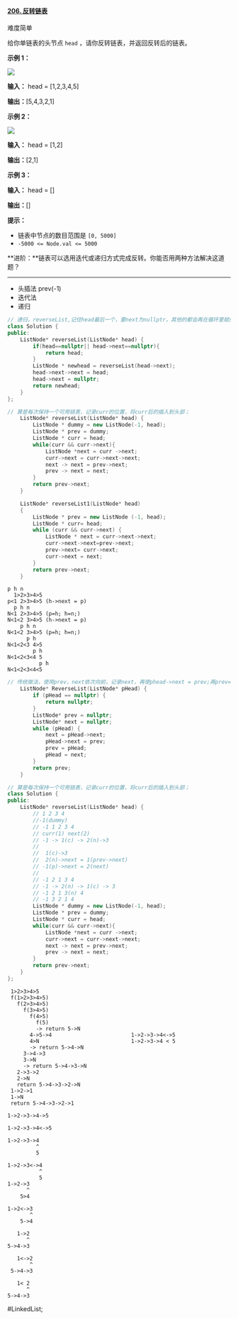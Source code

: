 #### [206. 反转链表](https://leetcode.cn/problems/reverse-linked-list/)

难度简单

给你单链表的头节点 `head` ，请你反转链表，并返回反转后的链表。

**示例 1：**

![](https://assets.leetcode.com/uploads/2021/02/19/rev1ex1.jpg)

**输入：** head = [1,2,3,4,5]

**输出：**[5,4,3,2,1]

**示例 2：**

![](https://assets.leetcode.com/uploads/2021/02/19/rev1ex2.jpg)

**输入：** head = [1,2]

**输出：**[2,1]

**示例 3：**

**输入：** head = []

**输出：**[]

**提示：**

-   链表中节点的数目范围是 `[0, 5000]`
-   `-5000 <= Node.val <= 5000`

**进阶：**链表可以选用迭代或递归方式完成反转。你能否用两种方法解决这道题？

---- ----
- 头插法 prev(-1)
- 迭代法
- 递归

```cpp
// 递归，reverseList,记住head最后一个，要next为nullptr，其他的都会再在循环里赋值next的值；
class Solution {
public:
    ListNode* reverseList(ListNode* head) {
        if(head==nullptr|| head->next==nullptr){
            return head;
        }
        ListNode * newhead = reverseList(head->next);
        head->next->next = head;
        head->next = nullptr;
        return newhead;
    }
};
```

```cpp
// 算是每次保持一个可用链表，记录curr的位置，将curr后的插入到头部；
	ListNode* reverseList(ListNode* head) {
		ListNode * dummy = new ListNode(-1, head);
		ListNode * prev = dummy;
		ListNode * curr = head;
		while(curr && curr->next){
			ListNode *next = curr ->next;
			curr->next = curr->next->next;
			next -> next = prev->next;
			prev -> next = next;
		}
		return prev->next;
	}

    ListNode* reverseList1(ListNode* head)
    {
        ListNode * prev = new ListNode (-1, head);
        ListNode * curr= head;
        while (curr && curr->next) {
            ListNode * next = curr->next->next;
            curr->next->next=prev->next;
            prev->next= curr->next;
            curr->next = next;
        }
        return prev->next;
    }
```

```
p h n
  1>2>3>4>5
p<1 2>3>4>5 (h->next = p)
  p h n
N<1 2>3>4>5 (p=h; h=n;)
N<1<2 3>4>5 (h->next = p)
    p h n
N<1<2 3>4>5 (p=h; h=n;)
      p h
N<1<2<3 4>5
        p h
N<1<2<3<4 5
          p h
N<1<2<3<4<5
```

```cpp
// 传统做法，使用prev，next依次向前，记录next，再使phead->next = prev;再prev=pHead; phead = next；
    ListNode* ReverseList(ListNode* pHead) {
        if (pHead == nullptr) {
            return nullptr;
        }
        ListNode* prev = nullptr;
        ListNode* next = nullptr;
        while (pHead) {
            next = pHead->next;
            pHead->next = prev;
            prev = pHead;
            pHead = next;
        }
        return prev;
    }
```

```cpp
// 算是每次保持一个可用链表，记录curr的位置，将curr后的插入到头部；
class Solution {
public:
	ListNode* reverseList(ListNode* head) {
		// 1 2 3 4
		//-1(dummy)
		// -1 1 2 3 4
		// curr(1) next(2)
		// -1 -> 1(c) -> 2(n)->3
		//
		//  1(c)->3
		//  2(n)->next = 1(prev->next)
		// -1(p)->next = 2(next)
		//
		// -1 2 1 3 4
		// -1 -> 2(n) -> 1(c) -> 3
		// -1 2 1 3(n) 4
		// -1 3 2 1 4
		ListNode * dummy = new ListNode(-1, head);
		ListNode * prev = dummy;
		ListNode * curr = head;
		while(curr && curr->next){
			ListNode *next = curr ->next;
			curr->next = curr->next->next;
			next -> next = prev->next;
			prev -> next = next;
		}
		return prev->next;
	}
};
```

```
 1>2>3>4>5
 f(1>2>3>4>5)
   f(2>3>4>5)
     f(3>4>5)
       f(4>5)
         f(5)
         -> return 5->N
       4->5->4                         1->2->3->4<->5
       4>N                             1->2->3->4 < 5
       -> return 5->4->N
     3->4->3
     3->N
     -> return 5->4->3->N
   2->3->2
   2->N
   return 5->4->3->2->N
 1->2->1
 1->N
 return 5->4->3->2->1

1->2->3->4->5

1->2->3->4<->5

1->2->3->4
         ^
         5

1->2->3<->4
          ^
          5
1->2->3
      ^
    5>4

1->2<->3
       ^
    5->4

   1->2
      ^
5->4->3

   1<->2
       ^
 5->4->3

   1< 2
      ^
5->4->3
```


#LinkedList;
